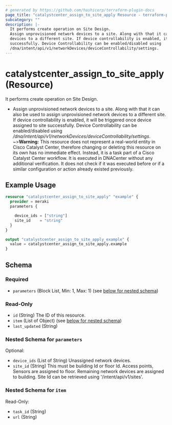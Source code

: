 ```yaml
---
# generated by https://github.com/hashicorp/terraform-plugin-docs
page_title: "catalystcenter_assign_to_site_apply Resource - terraform-provider-catalystcenter"
subcategory: ""
description: |-
  It performs create operation on Site Design.
  Assign unprovisioned network devices to a site. Along with that it can also be used to assign unprovisioned network
  devices to a different site. If device controllability is enabled, it will be triggered once device assigned to site
  successfully. Device Controllability can be enabled/disabled using
  /dna/intent/api/v1/networkDevices/deviceControllability/settings.
---
```


# catalystcenter_assign_to_site_apply (Resource)

It performs create operation on Site Design.

- Assign unprovisioned network devices to a site. Along with that it can also be used to assign unprovisioned network
devices to a different site. If device controllability is enabled, it will be triggered once device assigned to site
successfully. Device Controllability can be enabled/disabled using
*/dna/intent/api/v1/networkDevices/deviceControllability/settings*.
~>**Warning:**
This resource does not represent a real-world entity in Cisco Catalyst Center, therefore changing or deleting this resource on its own has no immediate effect.
Instead, it is a task part of a Cisco Catalyst Center workflow. It is executed in DNACenter without any additional verification. It does not check if it was executed before or if a similar configuration or action already existed previously.

## Example Usage

```terraform
resource "catalystcenter_assign_to_site_apply" "example" {
  provider = meraki
  parameters {

    device_ids = ["string"]
    site_id    = "string"
  }
}

output "catalystcenter_assign_to_site_apply_example" {
  value = catalystcenter_assign_to_site_apply.example
}
```

<!-- schema generated by tfplugindocs -->
## Schema

### Required

- `parameters` (Block List, Min: 1, Max: 1) (see [below for nested schema](#nestedblock--parameters))

### Read-Only

- `id` (String) The ID of this resource.
- `item` (List of Object) (see [below for nested schema](#nestedatt--item))
- `last_updated` (String)

<a id="nestedblock--parameters"></a>
### Nested Schema for `parameters`

Optional:

- `device_ids` (List of String) Unassigned network devices.
- `site_id` (String) This must be building Id or floor Id. Access points, Sensors are assigned to floor. Remaining network devices are assigned to building. Site Id can be retrieved using '/intent/api/v1/sites'.


<a id="nestedatt--item"></a>
### Nested Schema for `item`

Read-Only:

- `task_id` (String)
- `url` (String)
